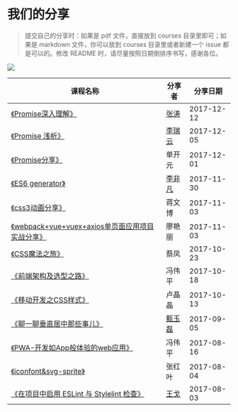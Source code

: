 # 我们的分享

>提交自己的分享时：如果是 pdf 文件，直接放到 courses 目录里即可；如果是 markdown 文件，你可以放到 courses 目录里或者新建一个 issue 都是可以的。修改 README 时，请尽量按照日期倒排序书写，感谢各位。

![](https://user-images.githubusercontent.com/1744713/33865765-2ce57ebe-df2e-11e7-9377-4eb9d7cca518.png)

课程名称 | 分享者 | 分享日期
--- | --- | ---
[《Promise深入理解》](https://github.com/jdf2e/share_course/issues/1) | [张涛](https://github.com/YeaseonZhang) | 2017-12-12
[《Promise 浅析》](http://slides.com/phoebe_li/promise) | [李瑞云](https://github.com/804607269) | 2017-12-05
[《Promise分享》](./courses/Promise分享.pdf) | 单开元 | 2017-12-01
[《ES6 generator》](./courses/ES6-generator.pdf) | [李非凡](https://github.com/Franslee) | 2017-11-30
[《css3动画分享》](./courses/css3动画分享.pdf) | 蒋文博 | 2017-11-03
[《webpack+vue+vuex+axios单页面应用项目实战分享》](./courses/webpack+vue+vuex+axios单页面应用项目实战分享.pdf) | 廖艳丽 | 2017-11-03
[《CSS魔法之旅》](./courses/CSS魔法之旅.pdf) | 蔡凤 | 2017-10-23
[《前端架构及选型之路》](./courses/前端架构及选型之路.pdf) | 冯伟平 | 2017-10-18
[《移动开发之CSS样式》](./courses/移动开发之CSS样式.pdf) | 卢晶晶 | 2017-10-13
[《聊一聊垂直居中那些事儿》](./courses/vertical.pdf) | [甄玉磊](https://github.com/zhenyulei) | 2017-09-05
[《PWA-开发如App般体验的web应用》](./courses/PWA-开发如App般体验的web应用.pdf) | 冯伟平 | 2017-08-16
[《iconfont&svg-sprite》](./courses/iconfont&svg-sprite.pdf) | 张红叶 | 2017-08-04
[《在项目中启用 ESLint 与 Stylelint 检查》](https://github.com/jdf2e/share_course/blob/master/courses/%E5%9C%A8%E9%A1%B9%E7%9B%AE%E4%B8%AD%E5%90%AF%E7%94%A8%20ESLint%20%E4%B8%8E%20Stylelint%20%E6%A3%80%E6%9F%A5.md) | [王戈](https://github.com/loveky) | 2017-08-03
